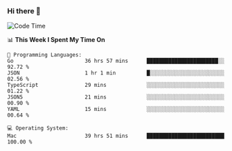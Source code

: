 ### Hi there 👋

<!--
**CrazyCollin/crazycollin** is a ✨ _special_ ✨ repository because its `README.md` (this file) appears on your GitHub profile.

Here are some ideas to get you started:

- 🔭 I’m currently working on ...
- 🌱 I’m currently learning ...
- 👯 I’m looking to collaborate on ...
- 🤔 I’m looking for help with ...
- 💬 Ask me about ...
- 📫 How to reach me: ...
- 😄 Pronouns: ...
- ⚡ Fun fact: ...
-->

<!--START_SECTION:waka-->
![Code Time](http://img.shields.io/badge/Code%20Time-4%2C523%20hrs%2018%20mins-blue)

📊 **This Week I Spent My Time On** 

```text
💬 Programming Languages: 
Go                       36 hrs 57 mins      ███████████████████████░░   92.72 % 
JSON                     1 hr 1 min          █░░░░░░░░░░░░░░░░░░░░░░░░   02.56 % 
TypeScript               29 mins             ░░░░░░░░░░░░░░░░░░░░░░░░░   01.22 % 
JSON5                    21 mins             ░░░░░░░░░░░░░░░░░░░░░░░░░   00.90 % 
YAML                     15 mins             ░░░░░░░░░░░░░░░░░░░░░░░░░   00.64 % 

💻 Operating System: 
Mac                      39 hrs 51 mins      █████████████████████████   100.00 % 
```


<!--END_SECTION:waka-->
